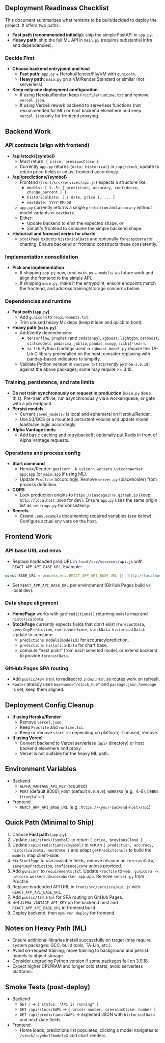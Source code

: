 ## Deployment Readiness Checklist

This document summarizes what remains to be built/decided to deploy the project. It offers two paths:

- **Fast path (recommended initially)**: ship the simple FastAPI in `app.py`.
- **Heavy path**: ship the full ML API in `main.py` (requires substantial infra and dependencies).

### Decide First
- **Choose backend entrypoint and host**
  - **Fast path**: `app.py` + Heroku/Render/Fly/VM with `gunicorn`.
  - **Heavy path**: `main.py` on a VM/Render Standard or similar (not serverless).
- **Keep only one deployment configuration**
  - If using Heroku/Render: keep `Procfile`/`runtime.txt` and remove `vercel.json`.
  - If using Vercel: rework backend to serverless functions (not recommended for ML) or host backend elsewhere and keep `vercel.json` only for frontend proxying.

## Backend Work

### API contracts (align with frontend)
- **/api/stock/{symbol}**
  - Must return: `{ price, previousClose }`.
  - Currently `app.py` returns `{data: historical}` in `/api/stock`; update to return price fields or adjust frontend accordingly.
- **/api/predictions/{symbol}**
  - Frontend (`front/src/services/api.js`) expects a structure like:
    - `models: { 1..5: { prediction, accuracy, confidence, change_percent } }`
    - `historicalData: [ { date, price }, ... ]`
    - `nextDate: YYYY-MM-DD`
  - `app.py` currently returns a single `prediction` and `accuracy` without model variants or `nextDate`.
  - Either:
    - Update backend to emit the expected shape, or
    - Simplify frontend to consume the simple backend shape.
- **Historical and forecast series for charts**
  - `StockPage` expects `historicalData` and optionally `forecastData` for charting. Ensure backend or frontend constructs these consistently.

### Implementation consolidation
- **Pick one implementation**
  - If shipping `app.py` now, treat `main.py` + `models/` as future work and align the frontend to the simple API.
  - If shipping `main.py`, make it the entrypoint, ensure endpoints match the frontend, and address training/storage concerns below.

### Dependencies and runtime
- **Fast path (`app.py`)**
  - Add `gunicorn` to `requirements.txt`.
  - Trim unused heavy ML deps (keep it lean and quick to boot).
- **Heavy path (`main.py`)**
  - Add/verify dependencies:
    - `tensorflow`, `prophet` (and `cmdstanpy`), `xgboost`, `lightgbm`, `catboost`, `statsmodels`, `pmdarima`, `joblib`, `pandas`, `numpy`, `scikit-learn`.
    - `ta-lib` Python bindings used in `xgboost_model.py` require the TA-Lib C library preinstalled on the host; consider replacing with pandas-based indicators to simplify.
  - Validate Python version in `runtime.txt` (currently `python-3.9.18`) against the above packages; some may require >= 3.10.

### Training, persistence, and rate limits
- **Do not train synchronously on request in production** (`main.py` does this). Pre-train offline, run asynchronously via a worker/queue, or gate with a job endpoint.
- **Persist models**
  - Current `saved_models/` is local and ephemeral on Heroku/Render.
  - Use S3/GCS or a mounted persistent volume and update model load/save logic accordingly.
- **Alpha Vantage limits**
  - Add basic caching and retry/backoff; optionally put Redis in front of Alpha Vantage requests.

### Operations and process config
- **Start command**
  - Heroku/Render: `gunicorn -k uvicorn.workers.UvicornWorker app:app` (or `main:app` if using ML).
  - Update `Procfile` accordingly. Remove `server.py` (placeholder) from process definition.
- **CORS**
  - Lock production origins to `https://insdaguirre.github.io` (keep `http://localhost:3000` for dev). Ensure `app.py` uses the same origin list as `settings.py` for consistency.
- **Secrets**
  - Create `.env.example` documenting required variables (see below). Configure actual env vars on the host.

## Frontend Work

### API base URL and envs
- Replace hardcoded prod URL in `front/src/services/api.js` with `REACT_APP_API_BASE_URL`. Example:
```js
const BASE_URL = process.env.REACT_APP_API_BASE_URL || 'http://localhost:8000/api';
```
- Set `REACT_APP_API_BASE_URL` per environment (GitHub Pages build vs local dev).

### Data shape alignment
- **HomePage** works with `getPredictions()` returning `models` map and `historicalData`.
- **StockPage** currently expects fields that don’t exist (`forecastData`, `sevenDayPrediction`, `confidenceScore`, `stockData.historicalData`). Update to consume:
  - `predictions.models[modelId]` for accuracy/prediction,
  - `predictions.historicalData` for chart base,
  - compute “next point” from each selected model, or extend backend to provide `forecastData`.

### GitHub Pages SPA routing
- Add `public/404.html` to redirect to `index.html` so routes work on refresh.
- `Router` already uses `basename="/stock_hub"` and `package.json.homepage` is set; keep them aligned.

## Deployment Config Cleanup
- **If using Heroku/Render**
  - Remove `vercel.json`.
  - Keep `Procfile` and `runtime.txt`.
  - Keep or remove `start.sh` depending on platform; if unused, remove.
- **If using Vercel**
  - Convert backend to Vercel serverless (`api/` directory) or host backend elsewhere and proxy.
  - Vercel is not suitable for the heavy ML path.

## Environment Variables
- Backend
  - `ALPHA_VANTAGE_API_KEY` (required)
  - `PORT` (default 8000), `HOST` (default `0.0.0.0`), `WORKERS` (e.g., 4–6), `DEBUG` (`true`/`false`)
- Frontend
  - `REACT_APP_API_BASE_URL` (e.g., `https://<your-backend-host>/api`)

## Quick Path (Minimal to Ship)
1. Choose **Fast path** (`app.py`).
2. Update `/api/stock/{symbol}` to return `{ price, previousClose }`.
3. Update `/api/predictions/{symbol}` to return `{ prediction, accuracy, historicalData, nextDate }` and adapt `getPredictions()` to build the `models` map client-side.
4. Fix `StockPage` to use available fields; remove reliance on `forecastData`, `sevenDayPrediction`, `confidenceScore` unless provided.
5. Add `gunicorn` to `requirements.txt`. Update `Procfile` to `web: gunicorn -k uvicorn.workers.UvicornWorker app:app`. Remove `server.py` from Procfile.
6. Replace hardcoded API URL in `front/src/services/api.js` with `REACT_APP_API_BASE_URL`.
7. Add `public/404.html` for SPA routing on GitHub Pages.
8. Set `ALPHA_VANTAGE_API_KEY` on the backend host and `REACT_APP_API_BASE_URL` in frontend build.
9. Deploy backend; then `npm run deploy` for frontend.

## Notes on Heavy Path (ML)
- Ensure additional libraries install successfully on target (may require system packages: GCC, build tools, TA-Lib, etc.).
- Avoid on-request training; move training to background and persist models to object storage.
- Consider upgrading Python version if some packages fail on 3.9.18.
- Expect higher CPU/RAM and longer cold starts; avoid serverless platforms.

## Smoke Tests (post-deploy)
- Backend
  - `GET /` -> `{ status: "API is running" }`
  - `GET /api/stock/AAPL` -> `{ price: number, previousClose: number }`
  - `GET /api/predictions/AAPL` -> expected JSON with `historicalData` and next-date fields
- Frontend
  - Home loads, predictions list populates, clicking a model navigates to `/stock/:symbol?model=X` and chart renders.


